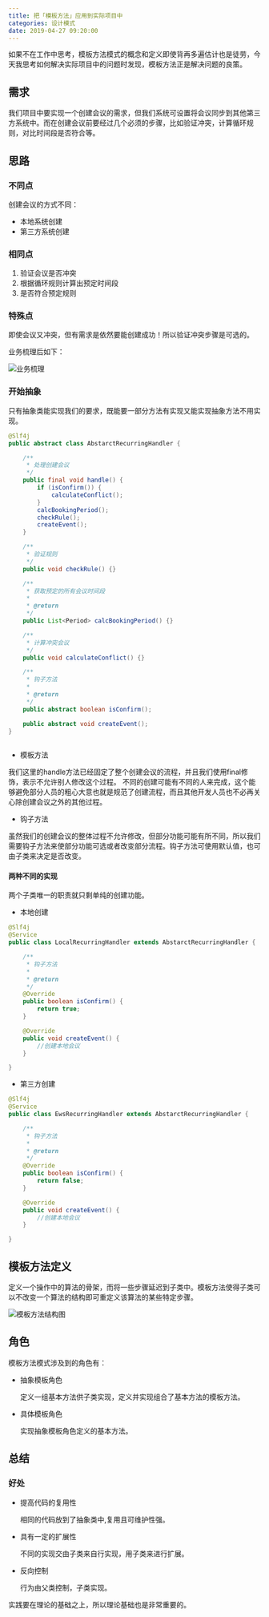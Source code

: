 ```yaml
---
title: 把「模板方法」应用到实际项目中
categories: 设计模式
date: 2019-04-27 09:20:00
---
```


如果不在工作中思考，模板方法模式的概念和定义即使背再多遍估计也是徒劳，今天我思考如何解决实际项目中的问题时发现，模板方法正是解决问题的良策。

<!--more-->

## 需求

我们项目中要实现一个创建会议的需求，但我们系统可设置将会议同步到其他第三方系统中。而在创建会议前要经过几个必须的步骤，比如验证冲突，计算循环规则，对比时间段是否符合等。


## 思路

###  不同点

创建会议的方式不同：
- 本地系统创建
- 第三方系统创建

###  相同点

1. 验证会议是否冲突
2. 根据循环规则计算出预定时间段
3. 是否符合预定规则

### 特殊点

即使会议又冲突，但有需求是依然要能创建成功！所以验证冲突步骤是可选的。

业务梳理后如下：

![业务梳理](images/业务梳理.png)

### 开始抽象

只有抽象类能实现我们的要求，既能要一部分方法有实现又能实现抽象方法不用实现。

```java
@Slf4j
public abstract class AbstarctRecurringHandler {

    /**
     * 处理创建会议
     */
    public final void handle() {
        if (isConfirm()) {
            calculateConflict();
        }
        calcBookingPeriod();
        checkRule();
        createEvent();
    }

    /**
     * 验证规则
     */
    public void checkRule() {}

    /**
     * 获取预定的所有会议时间段
     *
     * @return
     */
    public List<Period> calcBookingPeriod() {}

    /**
     * 计算冲突会议
     */
    public void calculateConflict() {}

    /**
     * 钩子方法
     *
     * @return
     */
    public abstract boolean isConfirm();

    public abstract void createEvent();
}
 
```

- 模板方法

我们这里的handle方法已经固定了整个创建会议的流程，并且我们使用final修饰，表示不允许别人修改这个过程。
不同的创建可能有不同的人来完成，这个能够避免部分人员的粗心大意也就是规范了创建流程，而且其他开发人员也不必再关心除创建会议之外的其他过程。

- 钩子方法

虽然我们的创建会议的整体过程不允许修改，但部分功能可能有所不同，所以我们需要钩子方法来使部分功能可选或者改变部分流程。钩子方法可使用默认值，也可由子类来决定是否改变。

#### 两种不同的实现

两个子类唯一的职责就只剩单纯的创建功能。

- 本地创建

```java
@Slf4j
@Service
public class LocalRecurringHandler extends AbstarctRecurringHandler {

    /**
     * 钩子方法
     *
     * @return
     */
    @Override
    public boolean isConfirm() {
        return true;
    }

    @Override
    public void createEvent() {
        //创建本地会议
    }

}

```

- 第三方创建

```java
@Slf4j
@Service
public class EwsRecurringHandler extends AbstarctRecurringHandler {

    /**
     * 钩子方法
     *
     * @return
     */
    @Override
    public boolean isConfirm() {
        return false;
    }

    @Override
    public void createEvent() {
        //创建本地会议
    }

}
```

## 模板方法定义

定义一个操作中的算法的骨架，而将一些步骤延迟到子类中。模板方法使得子类可以不改变一个算法的结构即可重定义该算法的某些特定步骤。

![模板方法结构图](images/模板方法结构图.jpg)

## 角色

模板方法模式涉及到的角色有：

- 抽象模板角色

    定义一组基本方法供子类实现，定义并实现组合了基本方法的模板方法。

- 具体模板角色

    实现抽象模板角色定义的基本方法。

## 总结
### 好处

- 提高代码的复用性

    相同的代码放到了抽象类中,复用且可维护性强。
    
- 具有一定的扩展性

    不同的实现交由子类来自行实现，用子类来进行扩展。
    
- 反向控制

    行为由父类控制，子类实现。


实践要在理论的基础之上，所以理论基础也是非常重要的。


